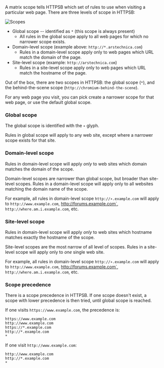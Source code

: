 A matrix scope tells HTTPSB which set of rules to use when visiting a particular web page. There are three levels of scope in HTTPSB:

![Scopes](https://raw2.github.com/gorhill/httpswitchboard/b80b342b153c0921feef9f9d0b700942bed80aff/doc/img/about-scopes-1.png)

- Global scope -- identified as `*` (this scope is always present)
    * All rules in the global scope apply to all web pages for which no narrower scope exists.
- Domain-level scope (example above: `http://*.arstechnica.com`)
    * Rules in a domain-level scope apply only to web pages which URL match the domain of the page.
- Site-level scope (example: `http://arstechnica.com`)
    * Rules in a site-level scope apply only to web pages which URL match the hostname of the page.

Out of the box, there are two scopes in HTTPSB: the global scope (`*`), and the behind-the-scene scope (`http://chromium-behind-the-scene`).

For any web page you visit, you can pick create a narrower scope for that web page, or use the default global scope.

### Global scope

The global scope is identified with the `∗` glyph.

Rules in global scope will apply to any web site, except where a narrower scope exists for that site.

### Domain-level scope

Rules in domain-level scope will apply *only* to web sites which domain matches the domain of the scope.

Domain-level scopes are narrower than global scope, but broader than site-level scopes. Rules in a domain-level scope will apply only to all websites matching the domain name of the scope.

For example, all rules in domain-level scope `http://∗.example.com` will apply to `http://www.example.com`, http://forums.example.com`, `http://where.am.i.example.com`, etc.

### Site-level scope

Rules in domain-level scope will apply *only* to web sites which hostname matches exactly the hostname of the scope.

Site-level scopes are the most narrow of all level of scopes. Rules in a site-level scope will apply only to *one* single web site.

For example, all rules in domain-level scope `http://∗.example.com` will apply to `http://www.example.com`, http://forums.example.com`, `http://where.am.i.example.com`, etc.

### Scope precedence

There is a scope precedence in HTTPSB. If one scope doesn't exist, a scope with lower precedence is then tried, until global scope is reached.

If one visits `https://www.example.com`, the precedence is:

    https://www.example.com
    http://www.example.com
    https://*.example.com
    http://*.example.com
    *

If one visit `http://www.example.com`:

    http://www.example.com
    http://*.example.com
    *
